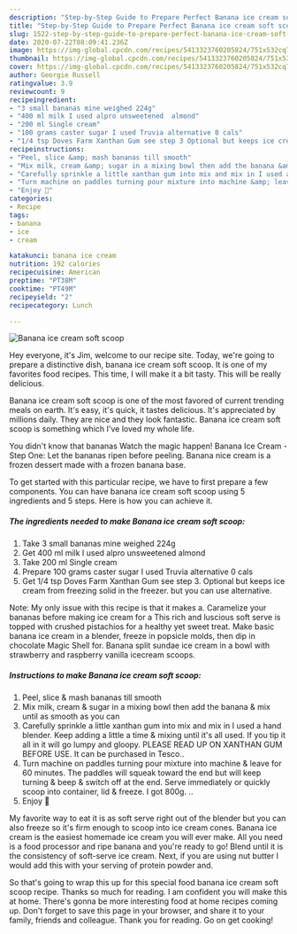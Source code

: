 ```yaml
---
description: "Step-by-Step Guide to Prepare Perfect Banana ice cream soft scoop"
title: "Step-by-Step Guide to Prepare Perfect Banana ice cream soft scoop"
slug: 1522-step-by-step-guide-to-prepare-perfect-banana-ice-cream-soft-scoop
date: 2020-07-22T08:09:41.236Z
image: https://img-global.cpcdn.com/recipes/5413323760205824/751x532cq70/banana-ice-cream-soft-scoop-recipe-main-photo.jpg
thumbnail: https://img-global.cpcdn.com/recipes/5413323760205824/751x532cq70/banana-ice-cream-soft-scoop-recipe-main-photo.jpg
cover: https://img-global.cpcdn.com/recipes/5413323760205824/751x532cq70/banana-ice-cream-soft-scoop-recipe-main-photo.jpg
author: Georgie Russell
ratingvalue: 3.9
reviewcount: 9
recipeingredient:
- "3 small bananas mine weighed 224g"
- "400 ml milk I used alpro unsweetened  almond"
- "200 ml Single cream"
- "100 grams caster sugar I used Truvia alternative 0 cals"
- "1/4 tsp Doves Farm Xanthan Gum see step 3 Optional but keeps ice cream from freezing solid in the freezer but you can use alternative"
recipeinstructions:
- "Peel, slice &amp; mash bananas till smooth"
- "Mix milk, cream &amp; sugar in a mixing bowl then add the banana &amp; mix until as smooth as you can"
- "Carefully sprinkle a little xanthan gum into mix and mix in I used a hand blender. Keep adding a little a time &amp; mixing until it&#39;s all used. If you tip it all in it will go lumpy and gloopy. PLEASE READ UP ON XANTHAN GUM BEFORE USE. It can be purchased  in Tesco.."
- "Turn machine on paddles turning pour mixture into machine &amp; leave for 60 minutes. The paddles will squeak toward the end but will keep turning &amp; beep &amp; switch off at the end. Serve immediately  or quickly scoop into  container, lid &amp; freeze. I got 800g. .."
- "Enjoy 💋"
categories:
- Recipe
tags:
- banana
- ice
- cream

katakunci: banana ice cream 
nutrition: 192 calories
recipecuisine: American
preptime: "PT38M"
cooktime: "PT49M"
recipeyield: "2"
recipecategory: Lunch

---
```



![Banana ice cream soft scoop](https://img-global.cpcdn.com/recipes/5413323760205824/751x532cq70/banana-ice-cream-soft-scoop-recipe-main-photo.jpg)

Hey everyone, it's Jim, welcome to our recipe site. Today, we're going to prepare a distinctive dish, banana ice cream soft scoop. It is one of my favorites food recipes. This time, I will make it a bit tasty. This will be really delicious.

Banana ice cream soft scoop is one of the most favored of current trending meals on earth. It's easy, it's quick, it tastes delicious. It's appreciated by millions daily. They are nice and they look fantastic. Banana ice cream soft scoop is something which I've loved my whole life.

You didn&#39;t know that bananas Watch the magic happen! Banana Ice Cream - Step One: Let the bananas ripen before peeling. Banana nice cream is a frozen dessert made with a frozen banana base.


To get started with this particular recipe, we have to first prepare a few components. You can have banana ice cream soft scoop using 5 ingredients and 5 steps. Here is how you can achieve it.

<!--inarticleads1-->

##### The ingredients needed to make Banana ice cream soft scoop:

1. Take 3 small bananas mine weighed 224g
1. Get 400 ml milk I used alpro unsweetened  almond
1. Take 200 ml Single cream
1. Prepare 100 grams caster sugar I used Truvia alternative 0 cals
1. Get 1/4 tsp Doves Farm Xanthan Gum see step 3. Optional but keeps ice cream from freezing solid in the freezer. but you can use alternative.


Note: My only issue with this recipe is that it makes a. Caramelize your bananas before making ice cream for a This rich and luscious soft serve is topped with crushed pistachios for a healthy yet sweet treat. Make basic banana ice cream in a blender, freeze in popsicle molds, then dip in chocolate Magic Shell for. Banana split sundae ice cream in a bowl with strawberry and raspberry vanilla icecream scoops. 

<!--inarticleads2-->

##### Instructions to make Banana ice cream soft scoop:

1. Peel, slice &amp; mash bananas till smooth
1. Mix milk, cream &amp; sugar in a mixing bowl then add the banana &amp; mix until as smooth as you can
1. Carefully sprinkle a little xanthan gum into mix and mix in I used a hand blender. Keep adding a little a time &amp; mixing until it&#39;s all used. If you tip it all in it will go lumpy and gloopy. PLEASE READ UP ON XANTHAN GUM BEFORE USE. It can be purchased  in Tesco..
1. Turn machine on paddles turning pour mixture into machine &amp; leave for 60 minutes. The paddles will squeak toward the end but will keep turning &amp; beep &amp; switch off at the end. Serve immediately  or quickly scoop into  container, lid &amp; freeze. I got 800g. ..
1. Enjoy 💋


My favorite way to eat it is as soft serve right out of the blender but you can also freeze so it&#39;s firm enough to scoop into ice cream cones. Banana ice cream is the easiest homemade ice cream you will ever make. All you need is a food processor and ripe banana and you&#39;re ready to go! Blend until it is the consistency of soft-serve ice cream. Next, if you are using nut butter I would add this with your serving of protein powder and. 

So that's going to wrap this up for this special food banana ice cream soft scoop recipe. Thanks so much for reading. I am confident you will make this at home. There's gonna be more interesting food at home recipes coming up. Don't forget to save this page in your browser, and share it to your family, friends and colleague. Thank you for reading. Go on get cooking!
